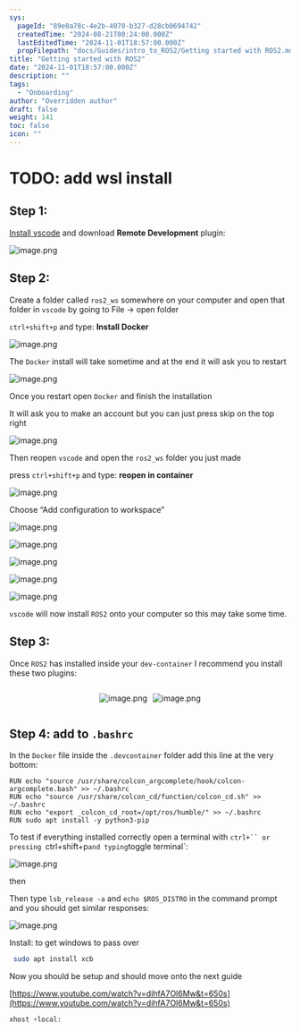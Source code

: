 ```yaml
---
sys:
  pageId: "89e0a78c-4e2b-4070-b327-d28cb0694742"
  createdTime: "2024-08-21T00:24:00.000Z"
  lastEditedTime: "2024-11-01T18:57:00.000Z"
  propFilepath: "docs/Guides/intro_to_ROS2/Getting started with ROS2.md"
title: "Getting started with ROS2"
date: "2024-11-01T18:57:00.000Z"
description: ""
tags:
  - "Onboarding"
author: "Overridden author"
draft: false
weight: 141
toc: false
icon: ""
---
```


# TODO: add wsl install

## Step 1:

[Install vscode](https://code.visualstudio.com/download) and download **Remote Development** plugin:

![image.png](https://prod-files-secure.s3.us-west-2.amazonaws.com/d518164a-d88e-44d1-a4ee-3adb3bd8bce0/efb52993-1881-4a40-b95e-6f020334f022/image.png?X-Amz-Algorithm=AWS4-HMAC-SHA256&X-Amz-Content-Sha256=UNSIGNED-PAYLOAD&X-Amz-Credential=ASIAZI2LB466246LEE4B%2F20250316%2Fus-west-2%2Fs3%2Faws4_request&X-Amz-Date=20250316T230715Z&X-Amz-Expires=3600&X-Amz-Security-Token=IQoJb3JpZ2luX2VjEN%2F%2F%2F%2F%2F%2F%2F%2F%2F%2F%2FwEaCXVzLXdlc3QtMiJIMEYCIQCxpK%2F6OJ6DMtyoI9pxB9NYkyTozu%2B6FhGJAHtFywf7gAIhAKVIofCsn64nixvHSI2qQVGfi6BeYGHU5Jq1IplA%2FVOdKv8DCDcQABoMNjM3NDIzMTgzODA1IgwyjYmV21bIjU3crt0q3AMDXeCkKdL%2FXXOGuFhWDwydB4yNEbPW39Brl8gNfQXl%2FduZBX1hreF39aHoJh27EPGEyX6igVgd71vkpWnrEmnD6SG99xV5MIpjBIW26500hnRmNodfkR3cSTug9pLJ7qCQrJkWnrXwmThU46X2myvF2qd%2FsZeSOIbT3L3vxwzNcbrwFkadL7oyHLTqPqnKLotr1qKPaX1ms65AErmKnFxEeSDTnKQ74HIcPFFnFwTbt%2BRcHUNuoCVTubYEm5NV7qlyUKRaGkZO4f3aQGmz9wZ4U7cCtK8LZ7tRT7EOb6uhAF5nGMKYbGE3SzdFVUhOUQ1SkoyfV%2FOt9v1sr5%2F%2Fse%2F4X57hiJx2PM5ucBcAuCp5Q37oexojklxHjHNUYebPVsfmt6m2dpoVPQ1XXXaQGfzhYLAJh3bXSff55fK3ZU4HR3p12vNbE0qDY6OBrgv1YO3geEK7SrOHXe6k8CPGc%2FQhzCPbai7%2BzNWEn5askiJcaBQljGCyYvwHr5Nm%2BNQCdzkv1Hv3Teomaw60FVwsYKnoAdXWPU7VBz4eeA2NEsIQv3uv0gyTNI%2FN5yxwseO86gRGFqt3bVI7XZOcTG0qy%2BFNqbjC4tDB5Lb%2FmGDvCL6cP5ocQE7v9XLLI20SPzC2nd2%2BBjqkAVKHgS6vfV5Lxys2ON5NDs6d1qa6L%2BXJoHzl5dvoIRIRRPK%2BxSO3Tbn8A66RBIrIPjKrZcrpjIV5cPmZ2CAwftEm7oPldx%2FGQaoPM8IFAZPB7Zdp%2F65t6oLezmVMWp2F%2BCWHDV1ZCc5oTPgwznLKTXlP2L4UHDONgM07Vy1%2FfBuPhNk2I9n7va4h7pwMKzHmF8MY8sXuHD5iqYL3io0bESTxnacB&X-Amz-Signature=85894d5d2d0d5059445c4e7bf74944751adb613e3a94cb60ae72f259c5fb0b33&X-Amz-SignedHeaders=host&x-id=GetObject)

## Step 2:

Create a folder called `ros2_ws` somewhere on your computer and open that folder in `vscode` by going to File → open folder 

`ctrl+shift+p` and type: **Install Docker**

![image.png](https://prod-files-secure.s3.us-west-2.amazonaws.com/d518164a-d88e-44d1-a4ee-3adb3bd8bce0/2269dc0e-1cd5-47ff-bceb-c04ad9b2eab0/image.png?X-Amz-Algorithm=AWS4-HMAC-SHA256&X-Amz-Content-Sha256=UNSIGNED-PAYLOAD&X-Amz-Credential=ASIAZI2LB466246LEE4B%2F20250316%2Fus-west-2%2Fs3%2Faws4_request&X-Amz-Date=20250316T230715Z&X-Amz-Expires=3600&X-Amz-Security-Token=IQoJb3JpZ2luX2VjEN%2F%2F%2F%2F%2F%2F%2F%2F%2F%2F%2FwEaCXVzLXdlc3QtMiJIMEYCIQCxpK%2F6OJ6DMtyoI9pxB9NYkyTozu%2B6FhGJAHtFywf7gAIhAKVIofCsn64nixvHSI2qQVGfi6BeYGHU5Jq1IplA%2FVOdKv8DCDcQABoMNjM3NDIzMTgzODA1IgwyjYmV21bIjU3crt0q3AMDXeCkKdL%2FXXOGuFhWDwydB4yNEbPW39Brl8gNfQXl%2FduZBX1hreF39aHoJh27EPGEyX6igVgd71vkpWnrEmnD6SG99xV5MIpjBIW26500hnRmNodfkR3cSTug9pLJ7qCQrJkWnrXwmThU46X2myvF2qd%2FsZeSOIbT3L3vxwzNcbrwFkadL7oyHLTqPqnKLotr1qKPaX1ms65AErmKnFxEeSDTnKQ74HIcPFFnFwTbt%2BRcHUNuoCVTubYEm5NV7qlyUKRaGkZO4f3aQGmz9wZ4U7cCtK8LZ7tRT7EOb6uhAF5nGMKYbGE3SzdFVUhOUQ1SkoyfV%2FOt9v1sr5%2F%2Fse%2F4X57hiJx2PM5ucBcAuCp5Q37oexojklxHjHNUYebPVsfmt6m2dpoVPQ1XXXaQGfzhYLAJh3bXSff55fK3ZU4HR3p12vNbE0qDY6OBrgv1YO3geEK7SrOHXe6k8CPGc%2FQhzCPbai7%2BzNWEn5askiJcaBQljGCyYvwHr5Nm%2BNQCdzkv1Hv3Teomaw60FVwsYKnoAdXWPU7VBz4eeA2NEsIQv3uv0gyTNI%2FN5yxwseO86gRGFqt3bVI7XZOcTG0qy%2BFNqbjC4tDB5Lb%2FmGDvCL6cP5ocQE7v9XLLI20SPzC2nd2%2BBjqkAVKHgS6vfV5Lxys2ON5NDs6d1qa6L%2BXJoHzl5dvoIRIRRPK%2BxSO3Tbn8A66RBIrIPjKrZcrpjIV5cPmZ2CAwftEm7oPldx%2FGQaoPM8IFAZPB7Zdp%2F65t6oLezmVMWp2F%2BCWHDV1ZCc5oTPgwznLKTXlP2L4UHDONgM07Vy1%2FfBuPhNk2I9n7va4h7pwMKzHmF8MY8sXuHD5iqYL3io0bESTxnacB&X-Amz-Signature=e9fd6d253123c8ad449ff31824e354bd4a4bc4b581a1636fdcae7e6741a0f7bd&X-Amz-SignedHeaders=host&x-id=GetObject)

The `Docker` install will take sometime and at the end it will ask you to restart

![image.png](https://prod-files-secure.s3.us-west-2.amazonaws.com/d518164a-d88e-44d1-a4ee-3adb3bd8bce0/ed233f78-be33-4b1f-b89c-9c346c0e961e/image.png?X-Amz-Algorithm=AWS4-HMAC-SHA256&X-Amz-Content-Sha256=UNSIGNED-PAYLOAD&X-Amz-Credential=ASIAZI2LB466246LEE4B%2F20250316%2Fus-west-2%2Fs3%2Faws4_request&X-Amz-Date=20250316T230715Z&X-Amz-Expires=3600&X-Amz-Security-Token=IQoJb3JpZ2luX2VjEN%2F%2F%2F%2F%2F%2F%2F%2F%2F%2F%2FwEaCXVzLXdlc3QtMiJIMEYCIQCxpK%2F6OJ6DMtyoI9pxB9NYkyTozu%2B6FhGJAHtFywf7gAIhAKVIofCsn64nixvHSI2qQVGfi6BeYGHU5Jq1IplA%2FVOdKv8DCDcQABoMNjM3NDIzMTgzODA1IgwyjYmV21bIjU3crt0q3AMDXeCkKdL%2FXXOGuFhWDwydB4yNEbPW39Brl8gNfQXl%2FduZBX1hreF39aHoJh27EPGEyX6igVgd71vkpWnrEmnD6SG99xV5MIpjBIW26500hnRmNodfkR3cSTug9pLJ7qCQrJkWnrXwmThU46X2myvF2qd%2FsZeSOIbT3L3vxwzNcbrwFkadL7oyHLTqPqnKLotr1qKPaX1ms65AErmKnFxEeSDTnKQ74HIcPFFnFwTbt%2BRcHUNuoCVTubYEm5NV7qlyUKRaGkZO4f3aQGmz9wZ4U7cCtK8LZ7tRT7EOb6uhAF5nGMKYbGE3SzdFVUhOUQ1SkoyfV%2FOt9v1sr5%2F%2Fse%2F4X57hiJx2PM5ucBcAuCp5Q37oexojklxHjHNUYebPVsfmt6m2dpoVPQ1XXXaQGfzhYLAJh3bXSff55fK3ZU4HR3p12vNbE0qDY6OBrgv1YO3geEK7SrOHXe6k8CPGc%2FQhzCPbai7%2BzNWEn5askiJcaBQljGCyYvwHr5Nm%2BNQCdzkv1Hv3Teomaw60FVwsYKnoAdXWPU7VBz4eeA2NEsIQv3uv0gyTNI%2FN5yxwseO86gRGFqt3bVI7XZOcTG0qy%2BFNqbjC4tDB5Lb%2FmGDvCL6cP5ocQE7v9XLLI20SPzC2nd2%2BBjqkAVKHgS6vfV5Lxys2ON5NDs6d1qa6L%2BXJoHzl5dvoIRIRRPK%2BxSO3Tbn8A66RBIrIPjKrZcrpjIV5cPmZ2CAwftEm7oPldx%2FGQaoPM8IFAZPB7Zdp%2F65t6oLezmVMWp2F%2BCWHDV1ZCc5oTPgwznLKTXlP2L4UHDONgM07Vy1%2FfBuPhNk2I9n7va4h7pwMKzHmF8MY8sXuHD5iqYL3io0bESTxnacB&X-Amz-Signature=30bc5a22c4b643d21534c6f15d51c365047d4bb893709f22b94ecdae5e19ca30&X-Amz-SignedHeaders=host&x-id=GetObject)

Once you restart open `Docker` and finish the installation

It will ask you to make an account but you can just press skip on the top right

![image.png](https://prod-files-secure.s3.us-west-2.amazonaws.com/d518164a-d88e-44d1-a4ee-3adb3bd8bce0/21010ad9-1659-4fd9-9f59-9932a09b2a3d/image.png?X-Amz-Algorithm=AWS4-HMAC-SHA256&X-Amz-Content-Sha256=UNSIGNED-PAYLOAD&X-Amz-Credential=ASIAZI2LB466246LEE4B%2F20250316%2Fus-west-2%2Fs3%2Faws4_request&X-Amz-Date=20250316T230715Z&X-Amz-Expires=3600&X-Amz-Security-Token=IQoJb3JpZ2luX2VjEN%2F%2F%2F%2F%2F%2F%2F%2F%2F%2F%2FwEaCXVzLXdlc3QtMiJIMEYCIQCxpK%2F6OJ6DMtyoI9pxB9NYkyTozu%2B6FhGJAHtFywf7gAIhAKVIofCsn64nixvHSI2qQVGfi6BeYGHU5Jq1IplA%2FVOdKv8DCDcQABoMNjM3NDIzMTgzODA1IgwyjYmV21bIjU3crt0q3AMDXeCkKdL%2FXXOGuFhWDwydB4yNEbPW39Brl8gNfQXl%2FduZBX1hreF39aHoJh27EPGEyX6igVgd71vkpWnrEmnD6SG99xV5MIpjBIW26500hnRmNodfkR3cSTug9pLJ7qCQrJkWnrXwmThU46X2myvF2qd%2FsZeSOIbT3L3vxwzNcbrwFkadL7oyHLTqPqnKLotr1qKPaX1ms65AErmKnFxEeSDTnKQ74HIcPFFnFwTbt%2BRcHUNuoCVTubYEm5NV7qlyUKRaGkZO4f3aQGmz9wZ4U7cCtK8LZ7tRT7EOb6uhAF5nGMKYbGE3SzdFVUhOUQ1SkoyfV%2FOt9v1sr5%2F%2Fse%2F4X57hiJx2PM5ucBcAuCp5Q37oexojklxHjHNUYebPVsfmt6m2dpoVPQ1XXXaQGfzhYLAJh3bXSff55fK3ZU4HR3p12vNbE0qDY6OBrgv1YO3geEK7SrOHXe6k8CPGc%2FQhzCPbai7%2BzNWEn5askiJcaBQljGCyYvwHr5Nm%2BNQCdzkv1Hv3Teomaw60FVwsYKnoAdXWPU7VBz4eeA2NEsIQv3uv0gyTNI%2FN5yxwseO86gRGFqt3bVI7XZOcTG0qy%2BFNqbjC4tDB5Lb%2FmGDvCL6cP5ocQE7v9XLLI20SPzC2nd2%2BBjqkAVKHgS6vfV5Lxys2ON5NDs6d1qa6L%2BXJoHzl5dvoIRIRRPK%2BxSO3Tbn8A66RBIrIPjKrZcrpjIV5cPmZ2CAwftEm7oPldx%2FGQaoPM8IFAZPB7Zdp%2F65t6oLezmVMWp2F%2BCWHDV1ZCc5oTPgwznLKTXlP2L4UHDONgM07Vy1%2FfBuPhNk2I9n7va4h7pwMKzHmF8MY8sXuHD5iqYL3io0bESTxnacB&X-Amz-Signature=b644f6f36edb06abbd26d480c297fff78ee585b964558d4fa76648cf632bf9a1&X-Amz-SignedHeaders=host&x-id=GetObject)

Then reopen `vscode` and open the `ros2_ws` folder you just made

press `ctrl+shift+p` and type: **reopen in container**

![image.png](https://prod-files-secure.s3.us-west-2.amazonaws.com/d518164a-d88e-44d1-a4ee-3adb3bd8bce0/4e93b8c2-41ad-488c-8095-c74205196118/image.png?X-Amz-Algorithm=AWS4-HMAC-SHA256&X-Amz-Content-Sha256=UNSIGNED-PAYLOAD&X-Amz-Credential=ASIAZI2LB466246LEE4B%2F20250316%2Fus-west-2%2Fs3%2Faws4_request&X-Amz-Date=20250316T230715Z&X-Amz-Expires=3600&X-Amz-Security-Token=IQoJb3JpZ2luX2VjEN%2F%2F%2F%2F%2F%2F%2F%2F%2F%2F%2FwEaCXVzLXdlc3QtMiJIMEYCIQCxpK%2F6OJ6DMtyoI9pxB9NYkyTozu%2B6FhGJAHtFywf7gAIhAKVIofCsn64nixvHSI2qQVGfi6BeYGHU5Jq1IplA%2FVOdKv8DCDcQABoMNjM3NDIzMTgzODA1IgwyjYmV21bIjU3crt0q3AMDXeCkKdL%2FXXOGuFhWDwydB4yNEbPW39Brl8gNfQXl%2FduZBX1hreF39aHoJh27EPGEyX6igVgd71vkpWnrEmnD6SG99xV5MIpjBIW26500hnRmNodfkR3cSTug9pLJ7qCQrJkWnrXwmThU46X2myvF2qd%2FsZeSOIbT3L3vxwzNcbrwFkadL7oyHLTqPqnKLotr1qKPaX1ms65AErmKnFxEeSDTnKQ74HIcPFFnFwTbt%2BRcHUNuoCVTubYEm5NV7qlyUKRaGkZO4f3aQGmz9wZ4U7cCtK8LZ7tRT7EOb6uhAF5nGMKYbGE3SzdFVUhOUQ1SkoyfV%2FOt9v1sr5%2F%2Fse%2F4X57hiJx2PM5ucBcAuCp5Q37oexojklxHjHNUYebPVsfmt6m2dpoVPQ1XXXaQGfzhYLAJh3bXSff55fK3ZU4HR3p12vNbE0qDY6OBrgv1YO3geEK7SrOHXe6k8CPGc%2FQhzCPbai7%2BzNWEn5askiJcaBQljGCyYvwHr5Nm%2BNQCdzkv1Hv3Teomaw60FVwsYKnoAdXWPU7VBz4eeA2NEsIQv3uv0gyTNI%2FN5yxwseO86gRGFqt3bVI7XZOcTG0qy%2BFNqbjC4tDB5Lb%2FmGDvCL6cP5ocQE7v9XLLI20SPzC2nd2%2BBjqkAVKHgS6vfV5Lxys2ON5NDs6d1qa6L%2BXJoHzl5dvoIRIRRPK%2BxSO3Tbn8A66RBIrIPjKrZcrpjIV5cPmZ2CAwftEm7oPldx%2FGQaoPM8IFAZPB7Zdp%2F65t6oLezmVMWp2F%2BCWHDV1ZCc5oTPgwznLKTXlP2L4UHDONgM07Vy1%2FfBuPhNk2I9n7va4h7pwMKzHmF8MY8sXuHD5iqYL3io0bESTxnacB&X-Amz-Signature=2540dda7ee414cad1c333de364fdd1aedf57d0f9225ef3560a09622acd90d2ea&X-Amz-SignedHeaders=host&x-id=GetObject)

Choose “Add configuration to workspace”

![image.png](https://prod-files-secure.s3.us-west-2.amazonaws.com/d518164a-d88e-44d1-a4ee-3adb3bd8bce0/9560b282-5060-4989-ba37-97e7b2c22476/image.png?X-Amz-Algorithm=AWS4-HMAC-SHA256&X-Amz-Content-Sha256=UNSIGNED-PAYLOAD&X-Amz-Credential=ASIAZI2LB466246LEE4B%2F20250316%2Fus-west-2%2Fs3%2Faws4_request&X-Amz-Date=20250316T230715Z&X-Amz-Expires=3600&X-Amz-Security-Token=IQoJb3JpZ2luX2VjEN%2F%2F%2F%2F%2F%2F%2F%2F%2F%2F%2FwEaCXVzLXdlc3QtMiJIMEYCIQCxpK%2F6OJ6DMtyoI9pxB9NYkyTozu%2B6FhGJAHtFywf7gAIhAKVIofCsn64nixvHSI2qQVGfi6BeYGHU5Jq1IplA%2FVOdKv8DCDcQABoMNjM3NDIzMTgzODA1IgwyjYmV21bIjU3crt0q3AMDXeCkKdL%2FXXOGuFhWDwydB4yNEbPW39Brl8gNfQXl%2FduZBX1hreF39aHoJh27EPGEyX6igVgd71vkpWnrEmnD6SG99xV5MIpjBIW26500hnRmNodfkR3cSTug9pLJ7qCQrJkWnrXwmThU46X2myvF2qd%2FsZeSOIbT3L3vxwzNcbrwFkadL7oyHLTqPqnKLotr1qKPaX1ms65AErmKnFxEeSDTnKQ74HIcPFFnFwTbt%2BRcHUNuoCVTubYEm5NV7qlyUKRaGkZO4f3aQGmz9wZ4U7cCtK8LZ7tRT7EOb6uhAF5nGMKYbGE3SzdFVUhOUQ1SkoyfV%2FOt9v1sr5%2F%2Fse%2F4X57hiJx2PM5ucBcAuCp5Q37oexojklxHjHNUYebPVsfmt6m2dpoVPQ1XXXaQGfzhYLAJh3bXSff55fK3ZU4HR3p12vNbE0qDY6OBrgv1YO3geEK7SrOHXe6k8CPGc%2FQhzCPbai7%2BzNWEn5askiJcaBQljGCyYvwHr5Nm%2BNQCdzkv1Hv3Teomaw60FVwsYKnoAdXWPU7VBz4eeA2NEsIQv3uv0gyTNI%2FN5yxwseO86gRGFqt3bVI7XZOcTG0qy%2BFNqbjC4tDB5Lb%2FmGDvCL6cP5ocQE7v9XLLI20SPzC2nd2%2BBjqkAVKHgS6vfV5Lxys2ON5NDs6d1qa6L%2BXJoHzl5dvoIRIRRPK%2BxSO3Tbn8A66RBIrIPjKrZcrpjIV5cPmZ2CAwftEm7oPldx%2FGQaoPM8IFAZPB7Zdp%2F65t6oLezmVMWp2F%2BCWHDV1ZCc5oTPgwznLKTXlP2L4UHDONgM07Vy1%2FfBuPhNk2I9n7va4h7pwMKzHmF8MY8sXuHD5iqYL3io0bESTxnacB&X-Amz-Signature=c5fd3b23eb4738e595c3e5a671771e83fb9307b7ef004e497764bd962623c566&X-Amz-SignedHeaders=host&x-id=GetObject)

![image.png](https://prod-files-secure.s3.us-west-2.amazonaws.com/d518164a-d88e-44d1-a4ee-3adb3bd8bce0/2ee63f81-886b-48e8-a553-dc6e5eac99e4/image.png?X-Amz-Algorithm=AWS4-HMAC-SHA256&X-Amz-Content-Sha256=UNSIGNED-PAYLOAD&X-Amz-Credential=ASIAZI2LB466246LEE4B%2F20250316%2Fus-west-2%2Fs3%2Faws4_request&X-Amz-Date=20250316T230715Z&X-Amz-Expires=3600&X-Amz-Security-Token=IQoJb3JpZ2luX2VjEN%2F%2F%2F%2F%2F%2F%2F%2F%2F%2F%2FwEaCXVzLXdlc3QtMiJIMEYCIQCxpK%2F6OJ6DMtyoI9pxB9NYkyTozu%2B6FhGJAHtFywf7gAIhAKVIofCsn64nixvHSI2qQVGfi6BeYGHU5Jq1IplA%2FVOdKv8DCDcQABoMNjM3NDIzMTgzODA1IgwyjYmV21bIjU3crt0q3AMDXeCkKdL%2FXXOGuFhWDwydB4yNEbPW39Brl8gNfQXl%2FduZBX1hreF39aHoJh27EPGEyX6igVgd71vkpWnrEmnD6SG99xV5MIpjBIW26500hnRmNodfkR3cSTug9pLJ7qCQrJkWnrXwmThU46X2myvF2qd%2FsZeSOIbT3L3vxwzNcbrwFkadL7oyHLTqPqnKLotr1qKPaX1ms65AErmKnFxEeSDTnKQ74HIcPFFnFwTbt%2BRcHUNuoCVTubYEm5NV7qlyUKRaGkZO4f3aQGmz9wZ4U7cCtK8LZ7tRT7EOb6uhAF5nGMKYbGE3SzdFVUhOUQ1SkoyfV%2FOt9v1sr5%2F%2Fse%2F4X57hiJx2PM5ucBcAuCp5Q37oexojklxHjHNUYebPVsfmt6m2dpoVPQ1XXXaQGfzhYLAJh3bXSff55fK3ZU4HR3p12vNbE0qDY6OBrgv1YO3geEK7SrOHXe6k8CPGc%2FQhzCPbai7%2BzNWEn5askiJcaBQljGCyYvwHr5Nm%2BNQCdzkv1Hv3Teomaw60FVwsYKnoAdXWPU7VBz4eeA2NEsIQv3uv0gyTNI%2FN5yxwseO86gRGFqt3bVI7XZOcTG0qy%2BFNqbjC4tDB5Lb%2FmGDvCL6cP5ocQE7v9XLLI20SPzC2nd2%2BBjqkAVKHgS6vfV5Lxys2ON5NDs6d1qa6L%2BXJoHzl5dvoIRIRRPK%2BxSO3Tbn8A66RBIrIPjKrZcrpjIV5cPmZ2CAwftEm7oPldx%2FGQaoPM8IFAZPB7Zdp%2F65t6oLezmVMWp2F%2BCWHDV1ZCc5oTPgwznLKTXlP2L4UHDONgM07Vy1%2FfBuPhNk2I9n7va4h7pwMKzHmF8MY8sXuHD5iqYL3io0bESTxnacB&X-Amz-Signature=b7d068d499fbadd133d6e79863b7c4ff1c942f109ed037f04fbe8a415728ae81&X-Amz-SignedHeaders=host&x-id=GetObject)

![image.png](https://prod-files-secure.s3.us-west-2.amazonaws.com/d518164a-d88e-44d1-a4ee-3adb3bd8bce0/ae1580b2-b048-407e-aed9-b584224a7a04/image.png?X-Amz-Algorithm=AWS4-HMAC-SHA256&X-Amz-Content-Sha256=UNSIGNED-PAYLOAD&X-Amz-Credential=ASIAZI2LB466246LEE4B%2F20250316%2Fus-west-2%2Fs3%2Faws4_request&X-Amz-Date=20250316T230715Z&X-Amz-Expires=3600&X-Amz-Security-Token=IQoJb3JpZ2luX2VjEN%2F%2F%2F%2F%2F%2F%2F%2F%2F%2F%2FwEaCXVzLXdlc3QtMiJIMEYCIQCxpK%2F6OJ6DMtyoI9pxB9NYkyTozu%2B6FhGJAHtFywf7gAIhAKVIofCsn64nixvHSI2qQVGfi6BeYGHU5Jq1IplA%2FVOdKv8DCDcQABoMNjM3NDIzMTgzODA1IgwyjYmV21bIjU3crt0q3AMDXeCkKdL%2FXXOGuFhWDwydB4yNEbPW39Brl8gNfQXl%2FduZBX1hreF39aHoJh27EPGEyX6igVgd71vkpWnrEmnD6SG99xV5MIpjBIW26500hnRmNodfkR3cSTug9pLJ7qCQrJkWnrXwmThU46X2myvF2qd%2FsZeSOIbT3L3vxwzNcbrwFkadL7oyHLTqPqnKLotr1qKPaX1ms65AErmKnFxEeSDTnKQ74HIcPFFnFwTbt%2BRcHUNuoCVTubYEm5NV7qlyUKRaGkZO4f3aQGmz9wZ4U7cCtK8LZ7tRT7EOb6uhAF5nGMKYbGE3SzdFVUhOUQ1SkoyfV%2FOt9v1sr5%2F%2Fse%2F4X57hiJx2PM5ucBcAuCp5Q37oexojklxHjHNUYebPVsfmt6m2dpoVPQ1XXXaQGfzhYLAJh3bXSff55fK3ZU4HR3p12vNbE0qDY6OBrgv1YO3geEK7SrOHXe6k8CPGc%2FQhzCPbai7%2BzNWEn5askiJcaBQljGCyYvwHr5Nm%2BNQCdzkv1Hv3Teomaw60FVwsYKnoAdXWPU7VBz4eeA2NEsIQv3uv0gyTNI%2FN5yxwseO86gRGFqt3bVI7XZOcTG0qy%2BFNqbjC4tDB5Lb%2FmGDvCL6cP5ocQE7v9XLLI20SPzC2nd2%2BBjqkAVKHgS6vfV5Lxys2ON5NDs6d1qa6L%2BXJoHzl5dvoIRIRRPK%2BxSO3Tbn8A66RBIrIPjKrZcrpjIV5cPmZ2CAwftEm7oPldx%2FGQaoPM8IFAZPB7Zdp%2F65t6oLezmVMWp2F%2BCWHDV1ZCc5oTPgwznLKTXlP2L4UHDONgM07Vy1%2FfBuPhNk2I9n7va4h7pwMKzHmF8MY8sXuHD5iqYL3io0bESTxnacB&X-Amz-Signature=15e7afa222f84e48dba196d7aac648c90ace3440691616e4b68f679881ce3667&X-Amz-SignedHeaders=host&x-id=GetObject)

![image.png](https://prod-files-secure.s3.us-west-2.amazonaws.com/d518164a-d88e-44d1-a4ee-3adb3bd8bce0/53255b28-f75e-430f-b9e3-c0ac8577e42b/image.png?X-Amz-Algorithm=AWS4-HMAC-SHA256&X-Amz-Content-Sha256=UNSIGNED-PAYLOAD&X-Amz-Credential=ASIAZI2LB466246LEE4B%2F20250316%2Fus-west-2%2Fs3%2Faws4_request&X-Amz-Date=20250316T230715Z&X-Amz-Expires=3600&X-Amz-Security-Token=IQoJb3JpZ2luX2VjEN%2F%2F%2F%2F%2F%2F%2F%2F%2F%2F%2FwEaCXVzLXdlc3QtMiJIMEYCIQCxpK%2F6OJ6DMtyoI9pxB9NYkyTozu%2B6FhGJAHtFywf7gAIhAKVIofCsn64nixvHSI2qQVGfi6BeYGHU5Jq1IplA%2FVOdKv8DCDcQABoMNjM3NDIzMTgzODA1IgwyjYmV21bIjU3crt0q3AMDXeCkKdL%2FXXOGuFhWDwydB4yNEbPW39Brl8gNfQXl%2FduZBX1hreF39aHoJh27EPGEyX6igVgd71vkpWnrEmnD6SG99xV5MIpjBIW26500hnRmNodfkR3cSTug9pLJ7qCQrJkWnrXwmThU46X2myvF2qd%2FsZeSOIbT3L3vxwzNcbrwFkadL7oyHLTqPqnKLotr1qKPaX1ms65AErmKnFxEeSDTnKQ74HIcPFFnFwTbt%2BRcHUNuoCVTubYEm5NV7qlyUKRaGkZO4f3aQGmz9wZ4U7cCtK8LZ7tRT7EOb6uhAF5nGMKYbGE3SzdFVUhOUQ1SkoyfV%2FOt9v1sr5%2F%2Fse%2F4X57hiJx2PM5ucBcAuCp5Q37oexojklxHjHNUYebPVsfmt6m2dpoVPQ1XXXaQGfzhYLAJh3bXSff55fK3ZU4HR3p12vNbE0qDY6OBrgv1YO3geEK7SrOHXe6k8CPGc%2FQhzCPbai7%2BzNWEn5askiJcaBQljGCyYvwHr5Nm%2BNQCdzkv1Hv3Teomaw60FVwsYKnoAdXWPU7VBz4eeA2NEsIQv3uv0gyTNI%2FN5yxwseO86gRGFqt3bVI7XZOcTG0qy%2BFNqbjC4tDB5Lb%2FmGDvCL6cP5ocQE7v9XLLI20SPzC2nd2%2BBjqkAVKHgS6vfV5Lxys2ON5NDs6d1qa6L%2BXJoHzl5dvoIRIRRPK%2BxSO3Tbn8A66RBIrIPjKrZcrpjIV5cPmZ2CAwftEm7oPldx%2FGQaoPM8IFAZPB7Zdp%2F65t6oLezmVMWp2F%2BCWHDV1ZCc5oTPgwznLKTXlP2L4UHDONgM07Vy1%2FfBuPhNk2I9n7va4h7pwMKzHmF8MY8sXuHD5iqYL3io0bESTxnacB&X-Amz-Signature=8108ca0d1668384ae08691aa433e26eeb66fff07b048f50ff4051f70ab5d42c1&X-Amz-SignedHeaders=host&x-id=GetObject)

![image.png](https://prod-files-secure.s3.us-west-2.amazonaws.com/d518164a-d88e-44d1-a4ee-3adb3bd8bce0/7c562767-5af9-4ffb-97d1-327bcdf4ee00/image.png?X-Amz-Algorithm=AWS4-HMAC-SHA256&X-Amz-Content-Sha256=UNSIGNED-PAYLOAD&X-Amz-Credential=ASIAZI2LB466246LEE4B%2F20250316%2Fus-west-2%2Fs3%2Faws4_request&X-Amz-Date=20250316T230715Z&X-Amz-Expires=3600&X-Amz-Security-Token=IQoJb3JpZ2luX2VjEN%2F%2F%2F%2F%2F%2F%2F%2F%2F%2F%2FwEaCXVzLXdlc3QtMiJIMEYCIQCxpK%2F6OJ6DMtyoI9pxB9NYkyTozu%2B6FhGJAHtFywf7gAIhAKVIofCsn64nixvHSI2qQVGfi6BeYGHU5Jq1IplA%2FVOdKv8DCDcQABoMNjM3NDIzMTgzODA1IgwyjYmV21bIjU3crt0q3AMDXeCkKdL%2FXXOGuFhWDwydB4yNEbPW39Brl8gNfQXl%2FduZBX1hreF39aHoJh27EPGEyX6igVgd71vkpWnrEmnD6SG99xV5MIpjBIW26500hnRmNodfkR3cSTug9pLJ7qCQrJkWnrXwmThU46X2myvF2qd%2FsZeSOIbT3L3vxwzNcbrwFkadL7oyHLTqPqnKLotr1qKPaX1ms65AErmKnFxEeSDTnKQ74HIcPFFnFwTbt%2BRcHUNuoCVTubYEm5NV7qlyUKRaGkZO4f3aQGmz9wZ4U7cCtK8LZ7tRT7EOb6uhAF5nGMKYbGE3SzdFVUhOUQ1SkoyfV%2FOt9v1sr5%2F%2Fse%2F4X57hiJx2PM5ucBcAuCp5Q37oexojklxHjHNUYebPVsfmt6m2dpoVPQ1XXXaQGfzhYLAJh3bXSff55fK3ZU4HR3p12vNbE0qDY6OBrgv1YO3geEK7SrOHXe6k8CPGc%2FQhzCPbai7%2BzNWEn5askiJcaBQljGCyYvwHr5Nm%2BNQCdzkv1Hv3Teomaw60FVwsYKnoAdXWPU7VBz4eeA2NEsIQv3uv0gyTNI%2FN5yxwseO86gRGFqt3bVI7XZOcTG0qy%2BFNqbjC4tDB5Lb%2FmGDvCL6cP5ocQE7v9XLLI20SPzC2nd2%2BBjqkAVKHgS6vfV5Lxys2ON5NDs6d1qa6L%2BXJoHzl5dvoIRIRRPK%2BxSO3Tbn8A66RBIrIPjKrZcrpjIV5cPmZ2CAwftEm7oPldx%2FGQaoPM8IFAZPB7Zdp%2F65t6oLezmVMWp2F%2BCWHDV1ZCc5oTPgwznLKTXlP2L4UHDONgM07Vy1%2FfBuPhNk2I9n7va4h7pwMKzHmF8MY8sXuHD5iqYL3io0bESTxnacB&X-Amz-Signature=9a178481f2f33b3948973a7768c0b53d7e8411f18beff80ccd1efb1316fc1abf&X-Amz-SignedHeaders=host&x-id=GetObject)

`vscode` will now install `ROS2` onto your computer so this may take some time.

## Step 3:

Once `ROS2` has installed inside your `dev-container` I recommend you install these two plugins:

<div style="display: flex;flex-direction: row; column-gap:10px; max-width: 630px;justify-content: center;">
<div>

![image.png](https://prod-files-secure.s3.us-west-2.amazonaws.com/d518164a-d88e-44d1-a4ee-3adb3bd8bce0/3fc3d550-5a54-4ba1-ba6b-faa01cdb7369/image.png?X-Amz-Algorithm=AWS4-HMAC-SHA256&X-Amz-Content-Sha256=UNSIGNED-PAYLOAD&X-Amz-Credential=ASIAZI2LB466YISCKPC2%2F20250316%2Fus-west-2%2Fs3%2Faws4_request&X-Amz-Date=20250316T230720Z&X-Amz-Expires=3600&X-Amz-Security-Token=IQoJb3JpZ2luX2VjEN%2F%2F%2F%2F%2F%2F%2F%2F%2F%2F%2FwEaCXVzLXdlc3QtMiJIMEYCIQCPmgwhcQEcRud0epmoSPcnUs1UL7OzQBv8XzzXpSdYDAIhAL8Hlr%2FyBw4KgkPVgYvysqZftoNN3KB92ZHZ4u9KsEQYKv8DCDcQABoMNjM3NDIzMTgzODA1IgxfqMYzXAXO0jusdAQq3ANkDIB%2FuisJREcrwPlOoH73XWi%2B4d4g54as2%2BKmpmB3DWVVPnF5SKqUMn4BLIRfbOqGMf97lmZLQsrQZV9jrmXnYOkwC%2Fqw0OVzZLD8C9IfIjsbDzWerhqeA%2BKSu8BaGVlFQJMLmZeQRa0%2BaTHwRS%2Bkezr1v0f9TS1v6w6FaYtNYjM4pTnr7L0fMS%2F%2B%2Fp3RVY0vs9gsH1lTvjzQB%2B1NMzZu96BVSw5VZuP389Z3QuJS0Wodr4Jl%2BZF1TJSYS29yqFS%2BOGr1w7NciUKROhBYbQlqHTaQGSpKZVy35gFOwm12dkp7irgzW3BMIFbvhAkxex5LNQ2nuMOvXIK1kGZLvlZF2Tt2R%2FyD5PtvYlV2eZFf6L%2BGaGR9Bdwvr3h%2BZwtrxa6CDILZY68hLXd0NAi5FlDn%2FZvMasyn6rasD161wAfQamTxKa6ga6tPq%2Fzp82jurWxeCrWz6O80VOdMFBXOM1BG0iL5qaw1h088rKDSjBBNV9%2FFGUK1o3AHbWOnTVuRpojWLQGPiWwHfbsBLBlg%2F7Lleo61AO59szmOvWq6AhauodRTLPpAjnAIBCvFEZDWamewfbbxytiF0Q5BlBBQZh75v0oVqYiiIHTE4lC5dK%2Be4BKjkYnalwPSiVmaATCqnd2%2BBjqkAbkr7VKM8DubqRemlHDMlz9S33BBnpu%2B5WAk7YkwKm5tQVQYOIy8XVPEfF9Mu0K5DkrlN1F7U3W%2F2Ip5hErmXqYfNG7uFdfaZUz6yo7AYGB7JfI7EHCakjO28wFTt3JeOOZUe9fRpaIz966OO70FuJeX7NHF8%2BLGQBpk54KARL19a%2F1Tv0708dwtyN89a16zoMc9F%2BFPYXA2%2BQdyo17%2Flin8v7Nn&X-Amz-Signature=fc51572614605a7846449d406a307187ed55f14f0335234550203579d2ecfe62&X-Amz-SignedHeaders=host&x-id=GetObject)

</div>
<div>

![image.png](https://prod-files-secure.s3.us-west-2.amazonaws.com/d518164a-d88e-44d1-a4ee-3adb3bd8bce0/d994cc66-13c2-4093-a5a3-f84cf4601a82/image.png?X-Amz-Algorithm=AWS4-HMAC-SHA256&X-Amz-Content-Sha256=UNSIGNED-PAYLOAD&X-Amz-Credential=ASIAZI2LB466RAGS67ES%2F20250316%2Fus-west-2%2Fs3%2Faws4_request&X-Amz-Date=20250316T230721Z&X-Amz-Expires=3600&X-Amz-Security-Token=IQoJb3JpZ2luX2VjEN%2F%2F%2F%2F%2F%2F%2F%2F%2F%2F%2FwEaCXVzLXdlc3QtMiJHMEUCIG3AfFXksWL1VrIIR%2FAoBeGP%2BMoN0eb%2FWS8uQVauMiPIAiEA%2F7Tz4wYZOqIP%2BY90ek0ffGzq9XVaEls9KodfzKIIUZcq%2FwMINxAAGgw2Mzc0MjMxODM4MDUiDBA%2B29jQYORtRhAHvCrcA%2Bk2dCMPMmbSyFTSit25jwq%2B%2BaCWx7ytCMfDz%2B8baur01U4CVRQYmC0uD%2BtNEbFdJQBTQ%2FKJfYCzX8tB6erjTm2r2RVhL4BB220qQ75PXTU8B1HtlcYza2Of9vsS%2BlEQqBdHsy8mHD7%2F305scBkmgfdFrg9Vpj70%2Fx9xMPg7lFaTvhGnyi6wstxuiV5hT392jCE2IS34nW%2FD2UZr0dbyC%2FBj6dC43KjS0%2B%2Biyd4voJtyVAlN4CFz5fQvydnklCw91GRa8VVqUpTKJx8ZwW5CtZc3wp6smJUHtxPOGI6OFwlEGT6ZgBFDsff%2FOOCKnuUIVFMU0756WHAOWP%2FOVf%2BQL7LNP5Pq%2FETytwF6keqZwLlrwAhAj6xoIYjRSRusQq%2BmU%2Bf%2FfuKezZ3nu8tCTR3EYc5sIUdw5LbjRvInEB9euOt3H%2BdBRA0cRyeHmNOOzbi80UtXLwOtyuNWzCL14dhYlbIEgZlxHL6KEIKM5RIT0bxVpj8UY2ERwCGl9UfqzmpeKJ5iw6%2F5VIdc8HAj4ZT%2B%2BzLfShssBTreKv%2B1tDeOvLM1O4ZB9TkaU7UiNfFv2%2Fmq6moPyMMpZDoNcAEDUQ35vx7mE58LJqH%2F4q1dKh91Xj5JzHZ6VcpG5KHSueAVMKyd3b4GOqUBO4EQvgfO1vN78tnVduTgMgJ7WQzid%2BFZ8a9svTPeO%2BkkrcY5ZI3KeVURLng%2Fc0kCEZLfWy%2FxVtAg30k7NWVs%2BpYi133gbOz1HBRGKB14mDbMgVRgctz8coOK86ekZ%2FnI7%2FRG6MLTi%2Fx8LdNE8inev%2FKE8LXz%2BpLyf%2FRhV%2Bpl72UiqCrpDf9q5RAzbwZ%2BcTunuioztOC4OfWdqXfje7JO2na9aIYd&X-Amz-Signature=2b584b6bb1bc5fe93e8769970502d5d0343f7bf6d7e5e66c7b9009a8fa2f9a6e&X-Amz-SignedHeaders=host&x-id=GetObject)

</div>
</div>

## Step 4: add to `.bashrc`

In the `Docker` file inside the `.devcontainer` folder add this line at the very bottom: 

```docker
RUN echo "source /usr/share/colcon_argcomplete/hook/colcon-argcomplete.bash" >> ~/.bashrc
RUN echo "source /usr/share/colcon_cd/function/colcon_cd.sh" >> ~/.bashrc
RUN echo "export _colcon_cd_root=/opt/ros/humble/" >> ~/.bashrc
RUN sudo apt install -y python3-pip 
```

To test if everything installed correctly open a terminal with `ctrl+`` or pressing `ctrl+shift+p` and typing `toggle terminal`:

![image.png](https://prod-files-secure.s3.us-west-2.amazonaws.com/d518164a-d88e-44d1-a4ee-3adb3bd8bce0/6a4943d8-b04e-4c02-9a58-775f3384d1a5/image.png?X-Amz-Algorithm=AWS4-HMAC-SHA256&X-Amz-Content-Sha256=UNSIGNED-PAYLOAD&X-Amz-Credential=ASIAZI2LB466246LEE4B%2F20250316%2Fus-west-2%2Fs3%2Faws4_request&X-Amz-Date=20250316T230715Z&X-Amz-Expires=3600&X-Amz-Security-Token=IQoJb3JpZ2luX2VjEN%2F%2F%2F%2F%2F%2F%2F%2F%2F%2F%2FwEaCXVzLXdlc3QtMiJIMEYCIQCxpK%2F6OJ6DMtyoI9pxB9NYkyTozu%2B6FhGJAHtFywf7gAIhAKVIofCsn64nixvHSI2qQVGfi6BeYGHU5Jq1IplA%2FVOdKv8DCDcQABoMNjM3NDIzMTgzODA1IgwyjYmV21bIjU3crt0q3AMDXeCkKdL%2FXXOGuFhWDwydB4yNEbPW39Brl8gNfQXl%2FduZBX1hreF39aHoJh27EPGEyX6igVgd71vkpWnrEmnD6SG99xV5MIpjBIW26500hnRmNodfkR3cSTug9pLJ7qCQrJkWnrXwmThU46X2myvF2qd%2FsZeSOIbT3L3vxwzNcbrwFkadL7oyHLTqPqnKLotr1qKPaX1ms65AErmKnFxEeSDTnKQ74HIcPFFnFwTbt%2BRcHUNuoCVTubYEm5NV7qlyUKRaGkZO4f3aQGmz9wZ4U7cCtK8LZ7tRT7EOb6uhAF5nGMKYbGE3SzdFVUhOUQ1SkoyfV%2FOt9v1sr5%2F%2Fse%2F4X57hiJx2PM5ucBcAuCp5Q37oexojklxHjHNUYebPVsfmt6m2dpoVPQ1XXXaQGfzhYLAJh3bXSff55fK3ZU4HR3p12vNbE0qDY6OBrgv1YO3geEK7SrOHXe6k8CPGc%2FQhzCPbai7%2BzNWEn5askiJcaBQljGCyYvwHr5Nm%2BNQCdzkv1Hv3Teomaw60FVwsYKnoAdXWPU7VBz4eeA2NEsIQv3uv0gyTNI%2FN5yxwseO86gRGFqt3bVI7XZOcTG0qy%2BFNqbjC4tDB5Lb%2FmGDvCL6cP5ocQE7v9XLLI20SPzC2nd2%2BBjqkAVKHgS6vfV5Lxys2ON5NDs6d1qa6L%2BXJoHzl5dvoIRIRRPK%2BxSO3Tbn8A66RBIrIPjKrZcrpjIV5cPmZ2CAwftEm7oPldx%2FGQaoPM8IFAZPB7Zdp%2F65t6oLezmVMWp2F%2BCWHDV1ZCc5oTPgwznLKTXlP2L4UHDONgM07Vy1%2FfBuPhNk2I9n7va4h7pwMKzHmF8MY8sXuHD5iqYL3io0bESTxnacB&X-Amz-Signature=a3d1d31083f2bb36f7d8bedfca0e0994cacc9e08a64947caf90b42a946d44e1a&X-Amz-SignedHeaders=host&x-id=GetObject)

then 

Then type `lsb_release -a` and `echo $ROS_DISTRO` in the command prompt and you should get similar responses:

![image.png](https://prod-files-secure.s3.us-west-2.amazonaws.com/d518164a-d88e-44d1-a4ee-3adb3bd8bce0/3e635dec-a805-4e85-8b9e-d000e5b71a4e/image.png?X-Amz-Algorithm=AWS4-HMAC-SHA256&X-Amz-Content-Sha256=UNSIGNED-PAYLOAD&X-Amz-Credential=ASIAZI2LB466246LEE4B%2F20250316%2Fus-west-2%2Fs3%2Faws4_request&X-Amz-Date=20250316T230715Z&X-Amz-Expires=3600&X-Amz-Security-Token=IQoJb3JpZ2luX2VjEN%2F%2F%2F%2F%2F%2F%2F%2F%2F%2F%2FwEaCXVzLXdlc3QtMiJIMEYCIQCxpK%2F6OJ6DMtyoI9pxB9NYkyTozu%2B6FhGJAHtFywf7gAIhAKVIofCsn64nixvHSI2qQVGfi6BeYGHU5Jq1IplA%2FVOdKv8DCDcQABoMNjM3NDIzMTgzODA1IgwyjYmV21bIjU3crt0q3AMDXeCkKdL%2FXXOGuFhWDwydB4yNEbPW39Brl8gNfQXl%2FduZBX1hreF39aHoJh27EPGEyX6igVgd71vkpWnrEmnD6SG99xV5MIpjBIW26500hnRmNodfkR3cSTug9pLJ7qCQrJkWnrXwmThU46X2myvF2qd%2FsZeSOIbT3L3vxwzNcbrwFkadL7oyHLTqPqnKLotr1qKPaX1ms65AErmKnFxEeSDTnKQ74HIcPFFnFwTbt%2BRcHUNuoCVTubYEm5NV7qlyUKRaGkZO4f3aQGmz9wZ4U7cCtK8LZ7tRT7EOb6uhAF5nGMKYbGE3SzdFVUhOUQ1SkoyfV%2FOt9v1sr5%2F%2Fse%2F4X57hiJx2PM5ucBcAuCp5Q37oexojklxHjHNUYebPVsfmt6m2dpoVPQ1XXXaQGfzhYLAJh3bXSff55fK3ZU4HR3p12vNbE0qDY6OBrgv1YO3geEK7SrOHXe6k8CPGc%2FQhzCPbai7%2BzNWEn5askiJcaBQljGCyYvwHr5Nm%2BNQCdzkv1Hv3Teomaw60FVwsYKnoAdXWPU7VBz4eeA2NEsIQv3uv0gyTNI%2FN5yxwseO86gRGFqt3bVI7XZOcTG0qy%2BFNqbjC4tDB5Lb%2FmGDvCL6cP5ocQE7v9XLLI20SPzC2nd2%2BBjqkAVKHgS6vfV5Lxys2ON5NDs6d1qa6L%2BXJoHzl5dvoIRIRRPK%2BxSO3Tbn8A66RBIrIPjKrZcrpjIV5cPmZ2CAwftEm7oPldx%2FGQaoPM8IFAZPB7Zdp%2F65t6oLezmVMWp2F%2BCWHDV1ZCc5oTPgwznLKTXlP2L4UHDONgM07Vy1%2FfBuPhNk2I9n7va4h7pwMKzHmF8MY8sXuHD5iqYL3io0bESTxnacB&X-Amz-Signature=76e1bc7f913dc3e37915822a27e73fd6e5e78b63f5b98dca3ed5f7a10a84242c&X-Amz-SignedHeaders=host&x-id=GetObject)

Install:  to get windows to pass over

```bash
 sudo apt install xcb
```

Now you should be setup and should move onto the next guide 

[https://www.youtube.com/watch?v=dihfA7Ol6Mw&t=650s](https://www.youtube.com/watch?v=dihfA7Ol6Mw&t=650s)

```python
xhost +local:
```
